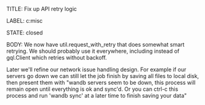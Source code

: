 TITLE:
Fix up API retry logic

LABEL:
c:misc

STATE:
closed

BODY:
We now have util.request_with_retry that does somewhat smart retrying. We should probably use it everywhere, including instead of gql.Client which retries without backoff.

Later we'll refine our network issue handling design. For example if our servers go down we can still let the job finish by saving all files to local disk, then present them with "wandb servers seem to be down, this process will remain open until everything is ok and sync'd. Or you can ctrl-c this process and run 'wandb sync' at a later time to finish saving your data"

